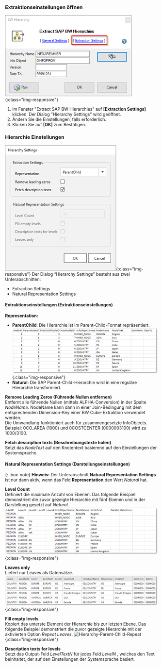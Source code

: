 ### Extraktionseinstellungen öffnen

![Extraction Settings](/img/content/xu/xu_bw-hierarchies_Extraction-Settings.png){:class="img-responsive"}
1. Im Fenster "Extract SAP BW Hierarchies" auf **[Extraction Settings]** klicken. Der Dialog "Hierarchy Settings" wird geöffnet.
2. Ändern Sie die Einstellungen, falls erforderlich.
3. Klicken Sie auf **[OK]** zum Bestätigen.

### Hierarchie Einstellungen
![Hierarchies-Settings](/img/content/Hierarchy-settings.png){:class="img-responsive"}
Der Dialog “Hierarchy Settings” besteht aus zwei Unterabschnitten:
- Extraction Settings
- Natural Representation Settings

#### Extraktionseinstellungen (Extraktionseinstellungen) 
**Representation:** 
- **ParentChild**: Die Hierarchie ist im Parent-Child-Format repräsentiert.
![Hierarchies-Parent-Child](/img/content/Hierarchies-Parent-Child.png){:class="img-responsive"}
- **Natural**: Die SAP Parent-Child-Hierarchie wird in eine reguläre Hierarchie transformiert.


**Remove Leading Zeros (Führende Nullen entfernen)**<br>
Entfernt alle führende Nullen (mittels ALPHA-Conversion) in der Spalte *NodeName*.
NodeName kann dann in einer Join-Bedingung mit dem entsprechenden Dimension-Key einer BW Cube-Extraktion verwendet werden.<br>
Die Umwandlung funktioniert auch für zusammengesetzte InfoObjects.<br> 
Beispiel: 0CO_AREA (1000) und 0COSTCENTER (0000003100) wird zu 1000/3100.

**Fetch description texts (Beschreibungstexte holen)**<br>
Setzt das *NodeText* auf den Knotentext basierend auf den Einstellungen der Systemsprache. 

#### Natural Representation Settings (Darstellungseinstellungen)

{: .box-note}
**Hinweis:** Der Unterabschnitt **Natural Representation Settings** ist nur dann aktiv, wenn das Feld **Representation** den Wert *Natural* hat.

**Level Count** <br>
Definiert die maximale Anzahl von Ebenen. 
Das folgende Beispiel demonstriert die zuvor gezeigte Hierarchie mit fünf Ebenen und in der Darstellung gesetzt auf *Natural*.
![Hierarchy-Parent-Child-Natural](/img/content/Hierarchy-Parent-Child-Natural.png){:class="img-responsive"}

**Leaves only**<br>
Liefert nur Leaves als Datensätze.
![Hierarchy-Parent-Child-Repeat](/img/content/Hierarchy-leaves-only.png){:class="img-responsive"}

**Fill empty levels**  <br>
Kopiert das unterste Element der Hierarchie bis zur letzten Ebene.
Das folgende Beispiel demonstriert die zuvor gezeigte Hierarchie mit der aktivierten Option *Repeat Leaves*.
![Hierarchy-Parent-Child-Repeat](/img/content/Hierarchy-Parent-Child-Repeat.png){:class="img-responsive"}


**Description texts for levels**<br>
Setzt das Output-Feld *LevelTextN* für jedes Feld *LevelN* , welches den Text beinhaltet, der auf den Einstellungen der Systemsprache basiert.

